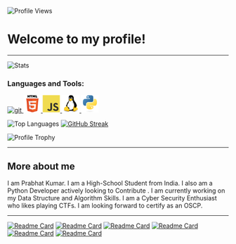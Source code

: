 ![Profile Views](https://komarev.com/ghpvc/?username=aerosol-can&label=Profile%20views&color=0e75b6&style=flat)

Welcome to my profile!
========================

---------

![Stats](https://github-readme-stats.vercel.app/api?username=aerosol-can&show_icons=true&theme=radical)
<h3 align="left">Languages and Tools:</h3>
<p align="left"> </a> <a href="https://git-scm.com/" target="_blank"> <img src="https://www.vectorlogo.zone/logos/git-scm/git-scm-icon.svg" alt="git" width="40" height="40"/> </a> <a href="https://www.w3.org/html/" target="_blank"> <img src="https://raw.githubusercontent.com/devicons/devicon/master/icons/html5/html5-original-wordmark.svg" alt="html5" width="40" height="40"/> </a> <a href="https://developer.mozilla.org/en-US/docs/Web/JavaScript" target="_blank"> <img src="https://raw.githubusercontent.com/devicons/devicon/master/icons/javascript/javascript-original.svg" alt="javascript" width="40" height="40"/> </a> <a href="https://www.linux.org/" target="_blank"> <img src="https://raw.githubusercontent.com/devicons/devicon/master/icons/linux/linux-original.svg" alt="linux" width="40" height="40"/> </a> <a href="https://www.python.org" target="_blank"> <img src="https://raw.githubusercontent.com/devicons/devicon/master/icons/python/python-original.svg" alt="python" width="40" height="40"/> </a> </p>

![Top Languages](https://github-readme-stats.vercel.app/api/top-langs/?username=aerosol-can&exclude_repo=file-converter&layout=compact&theme=radical)
[![GitHub Streak](http://github-readme-streak-stats.herokuapp.com?user=aerosol-can&theme=radical)](https://git.io/streak-stats)

![Profile Trophy](https://github-profile-trophy.vercel.app/?username=aerosol-can&theme=radical)

---------

## More about me 

I am Prabhat Kumar. I am a High-School Student from India. I also am a Python Developer actively looking to Contribute . I am currently working on my Data Structure and Algorithm Skills. I am a Cyber Security Enthusiast who likes playing CTFs. I am looking forward to certify as an OSCP.

---------

[![Readme Card](https://github-readme-stats.vercel.app/api/pin/?username=aerosol-can&repo=PhoneSploit)](https://github.com/aerosol-can/PhoneSploit)
[![Readme Card](https://github-readme-stats.vercel.app/api/pin/?username=aerosol-can&repo=ChatBot)](https://github.com/aerosol-can/ChatBot)
[![Readme Card](https://github-readme-stats.vercel.app/api/pin/?username=aerosol-can&repo=The-Ortega-Project)](https://github.com/aerosol-can/The-Ortega-Project)
[![Readme Card](https://github-readme-stats.vercel.app/api/pin/?username=aerosol-can&repo=file-converter)](https://github.com/aerosol-can/file-converter)
[![Readme Card](https://github-readme-stats.vercel.app/api/pin/?username=aerosol-can&repo=aerosol-can.github.io)](https://github.com/aerosol-can/aerosol-can.github.io)
[![Readme Card](https://github-readme-stats.vercel.app/api/pin/?username=aerosol-can&repo=Data-Structures-and-Algorithms)](https://github.com/aerosol-can/Data-Structures-and-Algorithms)

